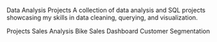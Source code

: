 Data Analysis Projects
A collection of data analysis and SQL projects showcasing my skills in data cleaning, querying, and visualization.

Projects
Sales Analysis
Bike Sales Dashboard
Customer Segmentation
